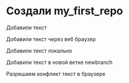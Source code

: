 # Создали my_first_repo

Добавили текст 

Добавили текст через веб браузер

Добавили текст локально

Добавили текст в новой ветке newbranch

Разрешаем конфликт текст в браузере
